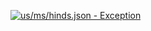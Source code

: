 [![us/ms/hinds.json - Exception](https://img.shields.io/badge/us/ms/hinds.json-Exception-red)](https://github.com/openaddresses/openaddresses/tree/master/sources/us/ms/hinds.json)